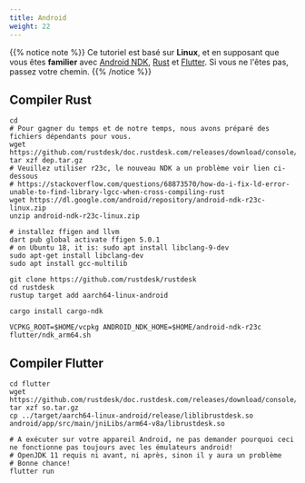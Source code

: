 ```yaml
---
title: Android
weight: 22
---
```


{{% notice note %}}
Ce tutoriel est basé sur **Linux**, et en supposant que vous êtes **familier** avec [Android NDK](https://developer.android.com/ndk/downloads), [Rust](https://rustup.rs/) et [Flutter](https://flutter.dev/). Si vous ne l'êtes pas, passez votre chemin.
{{% /notice %}}

## Compiler Rust
```
cd
# Pour gagner du temps et de notre temps, nous avons préparé des fichiers dépendants pour vous.
wget https://github.com/rustdesk/doc.rustdesk.com/releases/download/console/dep.tar.gz
tar xzf dep.tar.gz
# Veuillez utiliser r23c, le nouveau NDK a un problème voir lien ci-dessous
# https://stackoverflow.com/questions/68873570/how-do-i-fix-ld-error-unable-to-find-library-lgcc-when-cross-compiling-rust
wget https://dl.google.com/android/repository/android-ndk-r23c-linux.zip
unzip android-ndk-r23c-linux.zip

# installez ffigen and llvm 
dart pub global activate ffigen 5.0.1
# on Ubuntu 18, it is: sudo apt install libclang-9-dev
sudo apt-get install libclang-dev
sudo apt install gcc-multilib

git clone https://github.com/rustdesk/rustdesk
cd rustdesk
rustup target add aarch64-linux-android 

cargo install cargo-ndk

VCPKG_ROOT=$HOME/vcpkg ANDROID_NDK_HOME=$HOME/android-ndk-r23c flutter/ndk_arm64.sh
```

## Compiler Flutter

```
cd flutter
wget https://github.com/rustdesk/doc.rustdesk.com/releases/download/console/so.tar.gz
tar xzf so.tar.gz
cp ../target/aarch64-linux-android/release/liblibrustdesk.so android/app/src/main/jniLibs/arm64-v8a/librustdesk.so

# A exécuter sur votre appareil Android, ne pas demander pourquoi ceci ne fonctionne pas toujours avec les émulateurs android!
# OpenJDK 11 requis ni avant, ni après, sinon il y aura un problème
# Bonne chance!
flutter run
```
